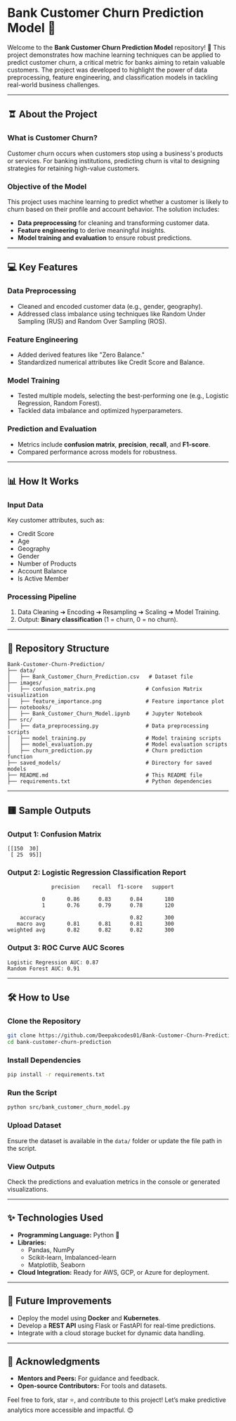 # Bank Customer Churn Prediction Model 🌟

Welcome to the **Bank Customer Churn Prediction Model** repository! 🚀 This project demonstrates how machine learning techniques can be applied to predict customer churn, a critical metric for banks aiming to retain valuable customers. The project was developed to highlight the power of data preprocessing, feature engineering, and classification models in tackling real-world business challenges.

---

## 🨠 About the Project

### **What is Customer Churn?**

Customer churn occurs when customers stop using a business's products or services. For banking institutions, predicting churn is vital to designing strategies for retaining high-value customers.

### **Objective of the Model**

This project uses machine learning to predict whether a customer is likely to churn based on their profile and account behavior. The solution includes:

- **Data preprocessing** for cleaning and transforming customer data.
- **Feature engineering** to derive meaningful insights.
- **Model training and evaluation** to ensure robust predictions.

---

## 💻 Key Features

### **Data Preprocessing**

- Cleaned and encoded customer data (e.g., gender, geography).
- Addressed class imbalance using techniques like Random Under Sampling (RUS) and Random Over Sampling (ROS).

### **Feature Engineering**

- Added derived features like "Zero Balance."
- Standardized numerical attributes like Credit Score and Balance.

### **Model Training**

- Tested multiple models, selecting the best-performing one (e.g., Logistic Regression, Random Forest).
- Tackled data imbalance and optimized hyperparameters.

### **Prediction and Evaluation**

- Metrics include **confusion matrix**, **precision**, **recall**, and **F1-score**.
- Compared performance across models for robustness.

---

## 📊 How It Works

### **Input Data**

Key customer attributes, such as:

- Credit Score
- Age
- Geography
- Gender
- Number of Products
- Account Balance
- Is Active Member

### **Processing Pipeline**

1. Data Cleaning ➔ Encoding ➔ Resampling ➔ Scaling ➔ Model Training.
2. Output: **Binary classification** (1 = churn, 0 = no churn).

---

## 📁 Repository Structure

```
Bank-Customer-Churn-Prediction/
├── data/
│   ├── Bank_Customer_Churn_Prediction.csv   # Dataset file
├── images/
│   ├── confusion_matrix.png                # Confusion Matrix visualization
│   ├── feature_importance.png              # Feature importance plot
├── notebooks/
│   ├── Bank_Customer_Churn_Model.ipynb     # Jupyter Notebook
├── src/
│   ├── data_preprocessing.py               # Data preprocessing scripts
│   ├── model_training.py                   # Model training scripts
│   ├── model_evaluation.py                 # Model evaluation scripts
│   ├── churn_prediction.py                 # Churn prediction function
├── saved_models/                           # Directory for saved models
├── README.md                               # This README file
├── requirements.txt                        # Python dependencies
```

---

## 🟨 Sample Outputs

### **Output 1: Confusion Matrix**
```plaintext
[[150  30]
 [ 25  95]]
```

### **Output 2: Logistic Regression Classification Report**
```plaintext
              precision    recall  f1-score   support

           0       0.86      0.83      0.84       180
           1       0.76      0.79      0.78       120

    accuracy                           0.82       300
   macro avg       0.81      0.81      0.81       300
weighted avg       0.82      0.82      0.82       300
```

### **Output 3: ROC Curve AUC Scores**
```plaintext
Logistic Regression AUC: 0.87
Random Forest AUC: 0.91
```

---

## 🛠️ How to Use

### **Clone the Repository**

```bash
git clone https://github.com/Deepakcodes01/Bank-Customer-Churn-Prediction-Using-Machine-Learning
cd bank-customer-churn-prediction
```

### **Install Dependencies**

```bash
pip install -r requirements.txt
```

### **Run the Script**

```bash
python src/bank_customer_churn_model.py
```

### **Upload Dataset**

Ensure the dataset is available in the `data/` folder or update the file path in the script.

### **View Outputs**

Check the predictions and evaluation metrics in the console or generated visualizations.

---

## ✨ Technologies Used

- **Programming Language:** Python 🐍
- **Libraries:**
  - Pandas, NumPy
  - Scikit-learn, Imbalanced-learn
  - Matplotlib, Seaborn
- **Cloud Integration:** Ready for AWS, GCP, or Azure for deployment.

---

## 🎯 Future Improvements

- Deploy the model using **Docker** and **Kubernetes**.
- Develop a **REST API** using Flask or FastAPI for real-time predictions.
- Integrate with a cloud storage bucket for dynamic data handling.

---

## 📢 Acknowledgments

- **Mentors and Peers:** For guidance and feedback.
- **Open-source Contributors:** For tools and datasets.

Feel free to fork, star ⭐, and contribute to this project! Let’s make predictive analytics more accessible and impactful. 😊

